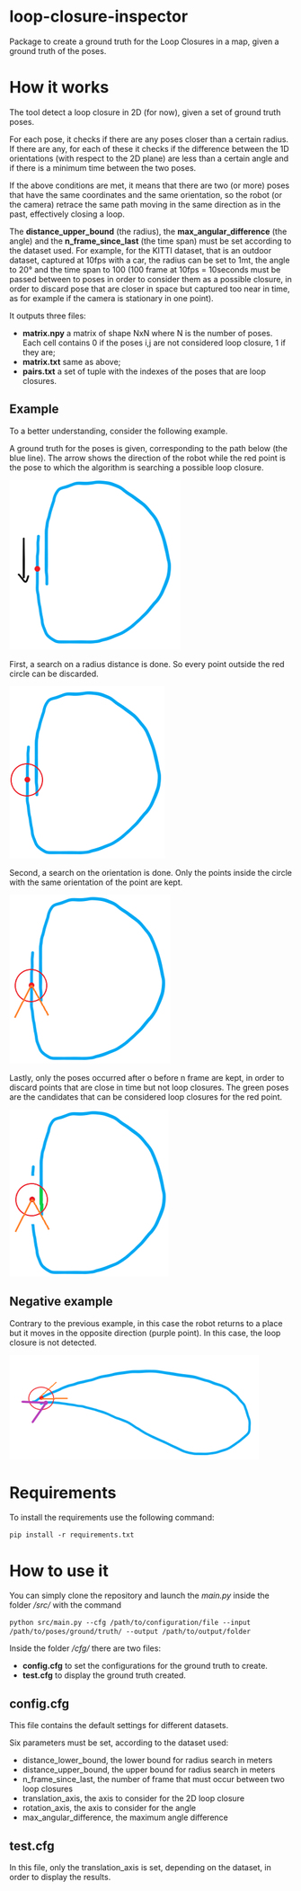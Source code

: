 # loop-closure-inspector

Package to create a ground truth for the Loop Closures in a map, given a ground truth of the poses.

# How it works
The tool detect a loop closure in 2D (for now), given a set of ground truth poses. 

For each pose, it checks if there are any poses closer than a certain radius. If there are any, for each of these it checks if the difference between the 1D orientations (with respect to the 2D plane) are less than a certain angle and if there is a minimum time between the two poses.

If the above conditions are met, it means that there are two (or more) poses that have the same coordinates and the same orientation, so the robot (or the camera) retrace the same path moving in the same direction as in the past, effectively closing a loop.

The **distance_upper_bound** (the radius), the **max_angular_difference** (the angle) and the **n_frame_since_last** (the time span) must be set according to the dataset used. For example, for the KITTI dataset, that is an outdoor dataset, captured at 10fps with a car, the radius can be set to 1mt, the angle to 20° and the time span to 100 (100 frame at 10fps = 10seconds must be passed between to poses in order to consider them as a possible closure, in order to discard pose that are closer in space but captured too near in time, as for example if the camera is stationary in one point).

It outputs three files:
- **matrix.npy** a matrix of shape NxN where N is the number of poses. Each cell contains 0 if the poses i,j are not considered loop closure, 1 if they are;
- **matrix.txt** same as above;
- **pairs.txt** a set of tuple with the indexes of the poses that are loop closures.


## Example

To a better understanding, consider the following example.

A ground truth for the poses is given, corresponding to the path below (the blue line). The arrow shows the direction of the robot while the red point is the pose to which the algorithm is searching a possible loop closure.

![alt text](https://github.com/scumatteo/loop-closure-inspector/blob/main/img/loop.png?raw=true)

First, a search on a radius distance is done. So every point outside the red circle can be discarded.

![alt text](https://github.com/scumatteo/loop-closure-inspector/blob/main/img/loop_radius.png?raw=true)

Second, a search on the orientation is done. Only the points inside the circle with the same orientation of the point are kept.

![alt text](https://github.com/scumatteo/loop-closure-inspector/blob/main/img/loop_angle.png?raw=true)

Lastly, only the poses occurred after o before n frame are kept, in order to discard points that are close in time but not loop closures. The green poses are the candidates that can be considered loop closures for the red point.

![alt text](https://github.com/scumatteo/loop-closure-inspector/blob/main/img/loop_final.png?raw=true)

## Negative example

Contrary to the previous example, in this case the robot returns to a place but it moves in the opposite direction (purple point). In this case, the loop closure is not detected.

![alt text](https://github.com/scumatteo/loop-closure-inspector/blob/main/img/no_loop.png?raw=true)

# Requirements
To install the requirements use the following command:
```
pip install -r requirements.txt
```

# How to use it
You can simply clone the repository and launch the *main.py* inside the folder */src/* with the command
```
python src/main.py --cfg /path/to/configuration/file --input /path/to/poses/ground/truth/ --output /path/to/output/folder
```

Inside the folder */cfg/* there are two files:
- **config.cfg** to set the configurations for the ground truth to create.
- **test.cfg** to display the ground truth created.

## config.cfg
This file contains the default settings for different datasets. 

Six parameters must be set, according to the dataset used:
- distance_lower_bound, the lower bound for radius search in meters
- distance_upper_bound, the upper bound for radius search in meters
- n_frame_since_last, the number of frame that must occur between two loop closures
- translation_axis, the axis to consider for the 2D loop closure
- rotation_axis, the axis to consider for the angle
- max_angular_difference, the maximum angle difference

## test.cfg
In this file, only the translation_axis is set, depending on the dataset, in order to display the results.




